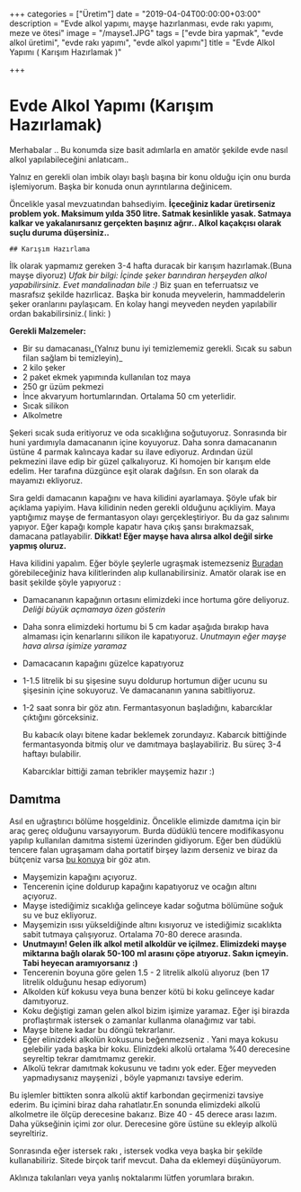 +++
categories = ["Üretim"]
date = "2019-04-04T00:00:00+03:00"
description = "Evde alkol yapımı, mayşe hazırlanması, evde rakı yapımı, meze ve ötesi"
image = "/mayse1.JPG"
tags = ["evde bira yapmak", "evde alkol üretimi", "evde rakı yapımı", "evde alkol yapımı"]
title = "Evde Alkol Yapımı ( Karışım Hazırlamak )"

+++
# Evde Alkol Yapımı (Karışım Hazırlamak)

Merhabalar .. Bu konumda size basit adımlarla en amatör şekilde evde nasıl alkol yapılabileceğini anlatıcam..

Yalnız en gerekli olan imbik olayı başlı başına bir konu olduğu için onu burda işlemiyorum. Başka bir konuda onun ayrıntılarına değinicem.

Öncelikle yasal mevzuatından bahsediyim. **İçeceğiniz kadar üretirseniz problem yok. Maksimum yılda 350 litre. Satmak kesinlikle yasak. Satmaya kalkar ve yakalanırsanız gerçekten başınız ağrır.. Alkol kaçakçısı olarak suçlu duruma düşersiniz..**

    ## Karışım Hazırlama

İlk olarak yapmamız gereken 3-4 hafta duracak bir karışım hazırlamak.(Buna mayşe diyoruz) _Ufak bir bilgi: İçinde şeker barındıran herşeyden alkol yapabilirsiniz. Evet mandalinadan bile :)_ Biz şuan en teferruatsız ve masrafsız şekilde hazırlicaz. Başka bir konuda meyvelerin, hammaddelerin şeker oranlarını paylaşıcam. En kolay hangi meyveden neyden yapılabilir ordan bakabilirsiniz.( linki: )

**Gerekli Malzemeler:**

* Bir su damacanası_(Yalnız bunu iyi temizlememiz gerekli. Sıcak su sabun filan sağlam bi temizleyin)_
* 2 kilo şeker
* 2 paket ekmek yapımında kullanılan toz maya
* 250 gr üzüm pekmezi
* İnce akvaryum hortumlarından. Ortalama 50 cm yeterlidir.
* Sıcak silikon
* Alkolmetre

Şekeri sıcak suda eritiyoruz ve oda sıcaklığına soğutuyoruz. Sonrasında bir huni yardımıyla damacananın içine koyuyoruz. Daha sonra damacananın üstüne 4 parmak kalıncaya kadar su ilave ediyoruz. Ardından üzül pekmezini ilave edip bir güzel çalkalıyoruz. Ki homojen bir karışım elde edelim. Her tarafına düzgünce eşit olarak dağılsın. En son olarak da mayamızı ekliyoruz.

Sıra geldi damacanın kapağını ve hava kilidini ayarlamaya. Şöyle ufak bir açıklama yapiyim. Hava kilidinin neden gerekli olduğunu açıkliyim. Maya yaptığımız mayşe de fermantasyon olayı gerçekleştiriyor. Bu da gaz salınımı yapıyor. Eğer kapağı komple kapatır hava çıkış şansı bırakmazsak, damacana patlayabilir. **Dikkat! Eğer mayşe hava alırsa alkol değil sirke yapmış oluruz.**

Hava kilidini yapalım. Eğer böyle şeylerle ugraşmak istemezseniz [Buradan](https://www.google.com/search?q=hava+kilidi&lr=lang_tr&client=opera&tbs=lr:lang_1tr&source=lnms&tbm=isch&sa=X&ved=0ahUKEwjG7Lf7_bnhAhVNzKQKHfiwBfYQ_AUIDigB&biw=1242&bih=570) görebileceğiniz hava kilitlerinden alıp kullanabilirsiniz. Amatör olarak ise en basit şekilde şöyle yapıyoruz :

* Damacananın kapağının ortasını elimizdeki ince hortuma göre deliyoruz. _Deliği büyük açmamaya özen gösterin_
* Daha sonra elimizdeki hortumu bi 5 cm kadar aşağıda bırakıp hava almaması için kenarlarını silikon ile kapatıyoruz. _Unutmayın eğer mayşe hava alırsa işimize yaramaz_
* Damacacanın kapağını güzelce kapatıyoruz
* 1-1.5 litrelik bi su şişesine suyu doldurup hortumun diğer ucunu su şişesinin içine sokuyoruz. Ve damacananın yanına sabitliyoruz.
* 1-2 saat sonra bir göz atın. Fermantasyonun başladığını, kabarcıklar çıktığını görceksiniz.

  Bu kabacık olayı bitene kadar beklemek zorundayız. Kabarcık bittiğinde fermantasyonda bitmiş olur ve damıtmaya başlayabiliriz. Bu süreç 3-4 haftayı bulabilir.

  Kabarcıklar bittiği zaman tebrikler mayşemiz hazır :)

## Damıtma

Asıl en uğraştırıcı bölüme hoşgeldiniz. Öncelikle elimizde damıtma için bir araç gereç olduğunu varsayıyorum. Burda düdüklü tencere modifikasyonu yapılıp kullanılan damıtma sistemi üzerinden gidiyorum. Eğer ben düdüklü tencere falan ugraşamam daha portatif birşey lazım derseniz ve biraz da bütçeniz varsa [bu konuya](https://evdealkol.com/portatif-dam%C4%B1tma-cihaz%C4%B1/) bir göz atın.

* Mayşemizin kapağını açıyoruz.
* Tencerenin içine doldurup kapağını kapatıyoruz ve ocağın altını açıyoruz.
* Mayşe istediğimiz sıcaklığa gelinceye kadar soğutma bölümüne soğuk su ve buz ekliyoruz.
* Mayşemizin ısısı yükseldiğinde altını kısıyoruz ve istediğimiz sıcaklıkta sabit tutmaya çalışıyoruz. Ortalama 70-80 derece arasında.
* **Unutmayın! Gelen ilk alkol metil alkoldür ve içilmez. Elimizdeki mayşe miktarına bağlı olarak 50-100 ml arasını çöpe atıyoruz. Sakın içmeyin. Tabi heyecan aramıyorsanız :)**
* Tencerenin boyuna göre gelen 1.5 - 2 litrelik alkolü alıyoruz (ben 17 litrelik olduğunu hesap ediyorum)
* Alkolden küf kokusu veya buna benzer kötü bi koku gelinceye kadar damıtıyoruz.
* Koku değiştigi zaman gelen alkol bizim işimize yaramaz. Eğer işi birazda proflaştırmak istersek o zamanlar kullanma olanağımız var tabi.
* Mayşe bitene kadar bu döngü tekrarlanır.
* Eğer elinizdeki alkolün kokusunu beğenmezseniz . Yani maya kokusu gelebilir yada başka bir koku. Elinizdeki alkolü ortalama %40 derecesine seyreltip tekrar damıtmamız gerekir.
* Alkolü tekrar damıtmak kokusunu ve tadını yok eder. Eğer meyveden yapmadıysanız mayşenizi , böyle yapmanızı tavsiye ederim.

Bu işlemler bittikten sonra alkolü aktif karbondan geçirmenizi tavsiye ederim. Bu içimini biraz daha rahatlatır.En sonunda elimizdeki alkolü alkolmetre ile ölçüp derecesine bakarız. Bize 40 - 45 derece arası lazım. Daha yükseğinin içimi zor olur. Derecesine göre üstüne su ekleyip alkolü seyreltiriz.

Sonrasında eğer istersek rakı , istersek vodka veya başka bir şekilde kullanabiliriz. Sitede birçok tarif mevcut. Daha da eklemeyi düşünüyorum.

Aklınıza takılanları veya yanlış noktalarımı lütfen yorumlara bırakın.